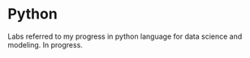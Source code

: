 # Python

Labs referred to my progress in python language for data science and modeling. In progress.
